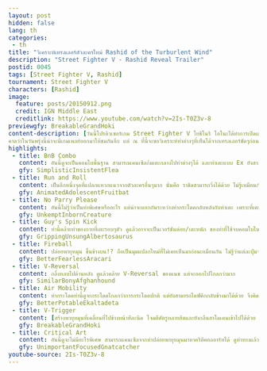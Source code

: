 ```yaml
---
layout: post
hidden: false
lang: th
categories:
 - th
title: "วิเคราะห์เทรลเลอร์ตัวละครใหม่ Rashid of the Turburlent Wind"
description: "Street Fighter V - Rashid Reveal Trailer"
postid: 0045
tags: [Street Fighter V, Rashid]
tournament: Street Fighter V
characters: [Rashid]
image:
  feature: posts/20150912.png
  credit: IGN Middle East
  creditlink: https://www.youtube.com/watch?v=2Is-T0Z3v-8
previewgfy: BreakableGrandHoki
content-description: [วันนี้โปรดิวเซอร์เกม Street Fighter V โยชิโนริ โอโนะได้ทำการเปิดเผยตัวละครใหม่ที่มีชื่อว่า ราชิด ซึ่งเป็นตัวละครชนชาติอาหรับที่ใช้ลมเป็นอาวุธ อีกทั้งยังมีสไตล์การเล่นไม่เหมือนใครอีกด้วย (ไม่เหมือนกับเนคาลีที่เอาท่าจากเกมนุ้นเกมนี้มารวมกัน), 
คาดว่าในวันพรุ่งนี้น่าจะมีเกมเพลย์ออกมาให้ชมกันอีก แต่ ณ ที่นี้จะขอวิเคราะห์ท่าต่างๆที่เห็นได้จากเทรลเลอร์ชัดๆก่อนครับ]
highlights:
 - title: BnB Combo
   content: อันนี้ดูจะเป็นคอมโบพื้นฐาน สามารถแคนเซิลก้มเตะกลางไปท่าต่างๆได้ และท่าเตะแบบ Ex ยังสามารถต่อคอมโบเพิ่มได้ด้วย
   gfy: SimplisticInsistentFlea
 - title: Run and Roll
   content: เป็นอีกหนึ่งจุดที่แปลกแหวกแนวจากตัวละครอื่นๆมาก นั่นคือ ราชิดสามารถวิ่งได้ด้วย ไม่รู้เหมือนกันว่าจะมีแดชแบบปกติหรือเปล่า ท่ากลิ้งโจมตีก็ดูใช้สู้กับฮาโดเคนดีมาก
   gfy: AnimatedAdolescentFruitbat
 - title: No Parry Please
   content: อันนี้ไม่รู้ว่าเป็นท่าพิเศษหรืออะไร แต่น่าจะแยกกันระหว่างท่ากระโดดกลับหลังกับท่าเตะ เพราะที่เตะไปเป็น Cross Counter ด้วย แปลว่าน่าจะเป็นปุ่มธรรมดาซักปุ่มนึง
   gfy: UnkemptInbornCreature
 - title: Guy's Spin Kick
   content: ท่านี้คล้ายท่าของกายที่เตะรอบๆตัว ดูแล้วอาจจะเป็นเวอร์ชันต่อย/เตะหนัก ของท่าที่ใช้จบคอมโบในไฮไลท์แรก (สามปุ่มสามทิศทาง)
   gfy: GrippingUnsungAlbertosaurus
 - title: Fireball
   content: ปล่อยพายุหมุน ขึ้นข้างบน!? ถือเป็นมุมแปลกใหม่ที่ไม่เคยเห็นมาก่อนเหมือนกัน ไม่รู้ว่าแต่ละปุ่มจะมีทิศทางเหมือนกันหรือเปล่า ถ้าไม่เหมือนกันก็คงต้องเดาทางกันมันแน่ แต่ดูแล้ว Startup ค่อนข้างจะนานอยู่
   gfy: BetterFearlessAracari
 - title: V-Reversal
   content: กลิ้งหลบไปด้านหลัง ดูแล้วคล้าย V-Reversal ของแนช แต่จะออกไปไกลกว่ามาก
   gfy: SimilarBonyAfghanhound
 - title: Air Mobility
   content: ท่ากระโดดท่านี้ดูจะกระโดดไกลกว่าการกระโดดปกติ แต่ยังสามารถไดฟ์คิกกลับข้างมาได้ด้วย จึงคิดว่าน่าจะเป็นท่าพิเศษมากกว่าการกระโดดธรรมดา (คล้ายกับของแคมมี่) แถมยังสามารถกระโดดชิ่งกำแพงออกมาได้ด้วย -- ข้อสังเกตอย่างหนึ่งของไดฟ์คิก คือ หลังจากโจมตีโดนแล้วราชิดจะกระเด้งออกมาได้ แปลว่าไม่สามารถลงมาต่อคอมโบได้แบบแคมมี่นั่นเอง
   gfy: BetterPotableEkaltadeta
 - title: V-Trigger
   content: [สร้างพายุหมุนที่เคลื่อนที่ไปข้างหน้าทีละนิด โจมตีศัตรูหลายฮิตและยังกลืนฮาโดเคนเข้าไปได้ด้วย (คล้ายกับ Aegis Reflector ของ Urien) เมื่อใช้กับท่ากระโดดจากไฮไลท์ที่แล้ว เหมือนว่าราชิดจะเปลี่ยนทิศทางและความเร็วในการเคลื่อนที่เมื่อผ่านพายุนั่นด้วย, ท่าที่ใช้ในคอมโบก็น่าสนใจ ท่าหมุนตัวคล้ายกับในไฮไลท์แรกและไฮไลท์ที่สี่ แต่พุ่งโจมตีไปด้านข้างแทน -- ส่วนไดฟ์คิกแบบ Ex ก็โจมตีต่อเนื่องทันที แปลว่าไม่สามารถลงมาต่อคอมโบได้]
   gfy: BreakableGrandHoki
 - title: Critical Art
   content: อันนี้ดูจะไม่มีอะไรพิเศษ สามารถแคนเซิลจากท่าปล่อยพายุหมุนมาหาคริติคอลอาร์ทได้ ดูท่าทางแล้วน่าจะเป็นท่าโจมตีระยะใกล้ๆ
   gfy: UnimportantFocusedGnatcatcher
youtube-source: 2Is-T0Z3v-8
---
```

